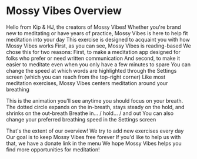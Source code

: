 # Mossy Vibes Overview
Hello from Kip & HJ, the creators of Mossy Vibes!
Whether you're brand new to meditating or have years of practice, Mossy Vibes is here to help fit meditation into your day
This exercise is designed to acquaint you with how Mossy Vibes works
First, as you can see, Mossy Vibes is reading-based
We chose this for two reasons:
First, to make a meditation app designed for folks who prefer or need written communication
And second, to make it easier to meditate even when you only have a few minutes to spare
You can change the speed at which words are highlighted through the Settings screen (which you can reach from the top-right corner)
Like most meditation exercises, Mossy Vibes centers meditation around your breathing

This is the animation you'll see anytime you should focus on your breath. 
The dotted circle expands on the in-breath, stays steady on the hold, and shrinks on the out-breath
Breathe in... / hold... / and out
You can also change your preferred breathing speed in the Settings screen

That's the extent of our overview! 
We try to add new exercises every day
Our goal is to keep Mossy Vibes free forever
If you'd like to help us with that, we have a donate link in the menu
We hope Mossy Vibes helps you find more opportunities for meditation!

[_meta:author]:- "Kip"
[_meta:tags]:- "beginnings"